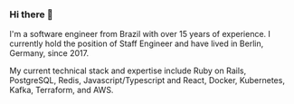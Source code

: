 ### Hi there 👋

I'm a software engineer from Brazil with over 15 years of experience. I currently hold the position of Staff Engineer and have lived in Berlin, Germany, since 2017.

My current technical stack and expertise include Ruby on Rails, PostgreSQL, Redis, Javascript/Typescript and React, Docker, Kubernetes, Kafka, Terraform, and AWS.
